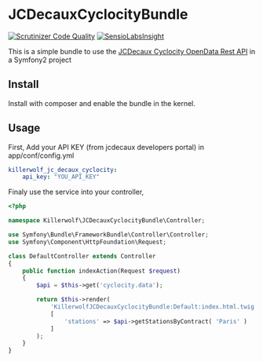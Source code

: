 # JCDecauxCyclocityBundle #

[![Scrutinizer Code Quality](https://scrutinizer-ci.com/g/killerwolf/JCDecauxCyclocityBundle/badges/quality-score.png?b=master)](https://scrutinizer-ci.com/g/killerwolf/JCDecauxCyclocityBundle/?branch=master)
[![SensioLabsInsight](https://insight.sensiolabs.com/projects/83afaaf0-b87b-44f5-bf1c-862520a3e4f3/mini.png)](https://insight.sensiolabs.com/projects/83afaaf0-b87b-44f5-bf1c-862520a3e4f3)

This is a simple bundle to use the [JCDecaux Cyclocity OpenData Rest API](https://developer.jcdecaux.com) in a Symfony2 project

## Install ##

Install with composer and enable the bundle in the kernel.


## Usage ##

First, Add your API KEY (from jcdecaux developers portal) in app/conf/config.yml

```yml
killerwolf_jc_decaux_cyclocity:
    api_key: "YOU_API_KEY"

```

Finaly use the service into your controller,

```php
<?php

namespace Killerwolf\JCDecauxCyclocityBundle\Controller;

use Symfony\Bundle\FrameworkBundle\Controller\Controller;
use Symfony\Component\HttpFoundation\Request;

class DefaultController extends Controller
{
    public function indexAction(Request $request)
    {
    	$api = $this->get('cyclocity.data');

        return $this->render(
            'KillerwolfJCDecauxCyclocityBundle:Default:index.html.twig', 
            [
                'stations' => $api->getStationsByContract( 'Paris' )
            ]
        );
    }
}
```
